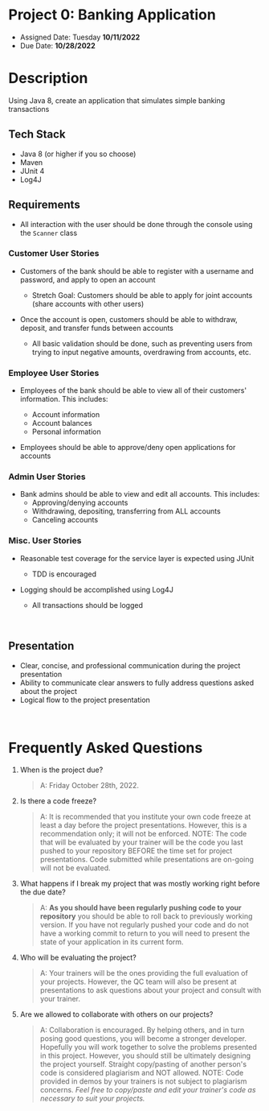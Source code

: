 # Project 0: Banking Application

* Assigned Date: Tuesday **10/11/2022**
* Due Date: **10/28/2022**

# Description
Using Java 8, create an application that simulates simple banking transactions

## Tech Stack
- Java 8 (or higher if you so choose)
- Maven
- JUnit 4
- Log4J

## Requirements
- All interaction with the user should be done through the console using the `Scanner` class

### Customer User Stories
- Customers of the bank should be able to register with a username and password, and apply to open an account
    - Stretch Goal: Customers should be able to apply for joint accounts (share accounts with other users)
   
- Once the account is open, customers should be able to withdraw, deposit, and transfer funds between accounts
    - All basic validation should be done, such as preventing users from trying to input negative amounts, overdrawing from accounts, etc.

### Employee User Stories
- Employees of the bank should be able to view all of their customers' information. This includes:
    - Account information
    - Account balances
    - Personal information

- Employees should be able to approve/deny open applications for accounts

### Admin User Stories 
- Bank admins should be able to view and edit all accounts. This includes:
    - Approving/denying accounts
    - Withdrawing, depositing, transferring from ALL accounts
    - Canceling accounts

### Misc. User Stories
- Reasonable test coverage for the service layer is expected using JUnit
    - TDD is encouraged

- Logging should be accomplished using Log4J
    - All transactions should be logged

<br>

## Presentation
- Clear, concise, and professional communication during the project presentation
- Ability to communicate clear answers to fully address questions asked about the project
- Logical flow to the project presentation

<br>

# Frequently Asked Questions
1. When is the project due? 

    >A: Friday October 28th, 2022. 

2. Is there a code freeze? 
    >A: It is recommended that you institute your own code freeze at least a day before the project presentations. However, this is a recommendation only; it will not be enforced. NOTE: The code that will be evaluated by your trainer will be the code you last pushed to your repository BEFORE the time set for project presentations. Code submitted while presentations are on-going will not be evaluated. 

3. What happens if I break my project that was mostly working right before the due date? 
    >A: **As you should have been regularly pushing code to your repository** you should be able to roll back to previously working version. If you have not regularly pushed your code and do not have a working commit to return to you will need to present the state of your application in its current form. 

4. Who will be evaluating the project? 
    >A: Your trainers will be the ones providing the full evaluation of your projects. However, the QC team will also be present at presentations to ask questions about your project and consult with your trainer. 

5. Are we allowed to collaborate with others on our projects? 
    >A: Collaboration is encouraged. By helping others, and in turn posing good questions, you will become a stronger developer. Hopefully you will work together to solve the problems presented in this project.  However, you should still be ultimately designing the project yourself. Straight copy/pasting of another person's code is considered plagiarism and NOT allowed. NOTE: Code provided in demos by your trainers is not subject to plagiarism concerns. *Feel free to copy/paste and edit your trainer's code as necessary to suit your projects.*

